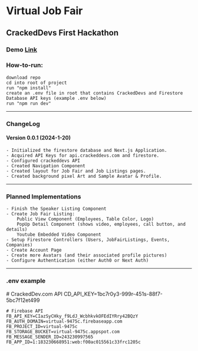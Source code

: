 # Virtual Job Fair

## CrackedDevs First Hackathon

<h3>Demo <a href="#">Link</a></h3>


<h3>How-to-run:</h3>

    download repo
    cd into root of project
    run "npm install"
    create an .env file in root that contains CrackedDevs and Firestore Database API keys (example .env below)
    run "npm run dev"

<hr/>

<h3>ChangeLog</h3>

<h4>Version 0.0.1 (2024-1-20)</h4>

    - Initialized the firestore database and Next.js Application.
    - Acquired API Keys for api.crackeddevs.com and firestore.
    - Configured crackeddevs API
    - Created Navigation Component
    - Created layout for Job Fair and Job Listings pages.
    - Created background pixel Art and Sample Avatar & Profile.

<hr/>

<h3>Planned Implementations</h3>

    - Finish the Speaker Listing Component
    - Create Job Fair Listing:
        Public View Component (Employees, Table Color, Logo)
        PopUp Detail Component (shows video, employees, call button, and details)
        Youtube Embedded Video Component
    - Setup Firestore Controllers (Users, JobFairListings, Events, Companies)
    - Create Account Page
    - Create more Avatars (and their associated profile pictures)
    - Configure Authentication (either Auth0 or Next Auth)


<hr/>

<h3>.env example</h3>
    # CrackedDev.com API
    CD_API_KEY=1bc7r0y3-999r-451s-88f7-5bc7f12et499

    # Firebase API
    FB_API_KEY=CIazSyCHky_f9LdJ_WcbhkvkOFEdIYRry42BQzY
    FB_AUTH_DOMAIN=virtual-9475c.firebaseapp.com
    FB_PROJECT_ID=virtual-9475c
    FB_STORAGE_BUCKET=virtual-9475c.appspot.com
    FB_MESSAGE_SENDER_ID=243230997565
    FB_APP_ID=1:183230668951:web:f00ac015561c33frc1205c
